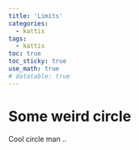 ```yaml
---
title: 'Limits'
categories:
  - kattis
tags:
  - kattis 
toc: true
toc_sticky: true
use_math: true
# datatable: true
---
```


# Some weird circle
Cool circle man ..

<script type="text/tikz">
\documentclass{article}
\usepackage{tikz}
\usetikzlibrary{arrows.meta}
\begin{document}
\begin{tikzpicture}
\begin{scope}[every node/.style={circle,thick,draw}]
    \node (A) at (0,0) {A};
    \node (B) at (0,3) {B};
    \node (C) at (2.5,4) {C};
    \node (D) at (2.5,1) {D};
    \node (E) at (2.5,-3) {E};
    \node (F) at (5,3) {F} ;
\end{scope}

\begin{scope}[>={Stealth[black]},
              every node/.style={fill=white,circle},
              every edge/.style={draw=red,very thick}]
    \path [->] (A) edge node {$5$} (B);
    \path [->] (B) edge node {$3$} (C);
    \path [->] (A) edge node {$4$} (D);
    \path [->] (D) edge node {$3$} (C);
    \path [->] (A) edge node {$3$} (E);
    \path [->] (D) edge node {$3$} (E);
    \path [->] (D) edge node {$3$} (F);
    \path [->] (C) edge node {$5$} (F);
    \path [->] (E) edge node {$8$} (F); 
    \path [->] (B) edge[bend right=60] node {$1$} (E); 
\end{scope}
\end{tikzpicture}
\end{tikzpicture}
\end{document}
</script>